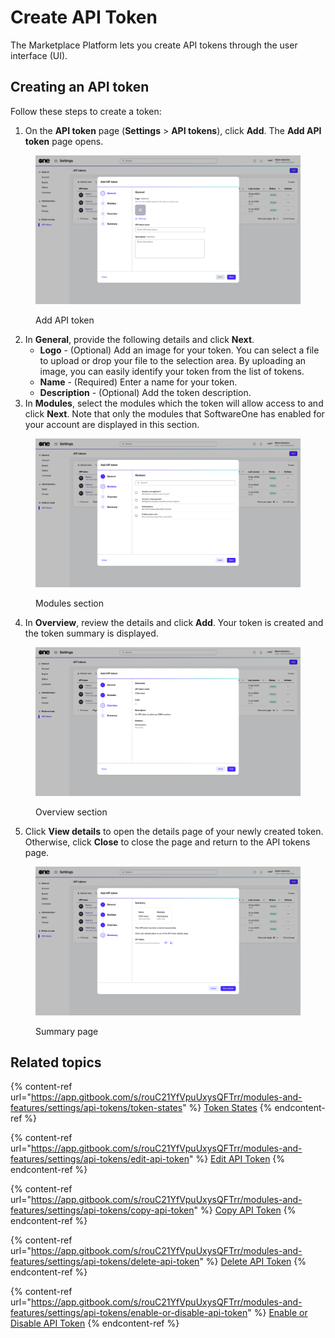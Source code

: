 # Create API Token

The Marketplace Platform lets you create API tokens through the user interface (UI).

## Creating an API token

Follow these steps to create a token:

1. On the **API token** page (**Settings** > **API tokens**), click **Add**. The **Add API token** page opens.

<figure><img src="../../../.gitbook/assets/image (990).png" alt=""><figcaption><p>Add API token</p></figcaption></figure>

2. In **General**, provide the following details and click **Next**.
   * **Logo** - (Optional) Add an image for your token. You can select a file to upload or drop your file to the selection area. By uploading an image, you can easily identify your token from the list of tokens.&#x20;
   * **Name** - (Required) Enter a name for your token.&#x20;
   * **Description** - (Optional) Add the token description.
3. In **Modules**, select the modules which the token will allow access to and click **Next**. Note that only the modules that SoftwareOne has enabled for your account are displayed in this section.

<figure><img src="../../../.gitbook/assets/image (991).png" alt=""><figcaption><p>Modules section</p></figcaption></figure>

4. In **Overview**, review the details and click **Add**. Your token is created and the token summary is displayed.&#x20;

<figure><img src="../../../.gitbook/assets/image (992).png" alt=""><figcaption><p>Overview section</p></figcaption></figure>

5. Click **View details** to open the details page of your newly created token. Otherwise, click **Close** to close the page and return to the API tokens page.

<figure><img src="../../../.gitbook/assets/image (993).png" alt=""><figcaption><p>Summary page</p></figcaption></figure>

## Related topics

{% content-ref url="https://app.gitbook.com/s/rouC21YfVpuUxysQFTrr/modules-and-features/settings/api-tokens/token-states" %}
[Token States](https://app.gitbook.com/s/rouC21YfVpuUxysQFTrr/modules-and-features/settings/api-tokens/token-states)
{% endcontent-ref %}

{% content-ref url="https://app.gitbook.com/s/rouC21YfVpuUxysQFTrr/modules-and-features/settings/api-tokens/edit-api-token" %}
[Edit API Token](https://app.gitbook.com/s/rouC21YfVpuUxysQFTrr/modules-and-features/settings/api-tokens/edit-api-token)
{% endcontent-ref %}

{% content-ref url="https://app.gitbook.com/s/rouC21YfVpuUxysQFTrr/modules-and-features/settings/api-tokens/copy-api-token" %}
[Copy API Token](https://app.gitbook.com/s/rouC21YfVpuUxysQFTrr/modules-and-features/settings/api-tokens/copy-api-token)
{% endcontent-ref %}

{% content-ref url="https://app.gitbook.com/s/rouC21YfVpuUxysQFTrr/modules-and-features/settings/api-tokens/delete-api-token" %}
[Delete API Token](https://app.gitbook.com/s/rouC21YfVpuUxysQFTrr/modules-and-features/settings/api-tokens/delete-api-token)
{% endcontent-ref %}

{% content-ref url="https://app.gitbook.com/s/rouC21YfVpuUxysQFTrr/modules-and-features/settings/api-tokens/enable-or-disable-api-token" %}
[Enable or Disable API Token](https://app.gitbook.com/s/rouC21YfVpuUxysQFTrr/modules-and-features/settings/api-tokens/enable-or-disable-api-token)
{% endcontent-ref %}
